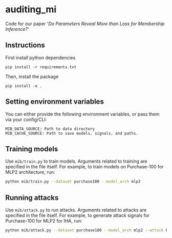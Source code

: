 # auditing_mi
Code for our paper '_Do Parameters Reveal More than Loss for Membership Inference?_'

## Instructions

First install python dependencies
```
pip install -r requirements.txt
```

Then, install the package

```
pip install -e .
```

## Setting environment variables

You can either provide the following environment variables, or pass them via your config/CLI:

```
MIB_DATA_SOURCE: Path to data directory
MIB_CACHE_SOURCE: Path to save models, signals, and paths.
```

## Training models

Use `mib/train.py` to train models. Arguments related to training are specified in the file itself.
For example, to train models on Purchase-100 for MLP2 architecture, run:

```bash
python mib/train.py --dataset purchase100 --model_arch mlp2
```

## Running attacks

Use `mib/attack.py` to run attacks. Arguments related to attacks are specified in the file itself.
For example, to generate attack signals for Purchase-100 for MLP2 for IHA, run:

```bash
python mib/attack.py --dataset purchase100 --model_arch mlp2 --attack ProperTheoryRef --num_points -1
```
